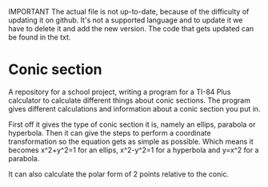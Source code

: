 IMPORTANT
The actual file is not up-to-date, because of the difficulty of updating it on github. It's not a supported language and to update it we have to delete it and add the new version. The code that gets updated can be found in the txt.

# Conic section
A repository for a school project, writing a program for a TI-84 Plus calculator to calculate different things about conic sections.
The program gives different calculations and information about a conic section you put in.

First off it gives the type of conic section it is, namely an ellips, parabola or hyperbola. 
Then it can give the steps to perform a coordinate transformation so the equation gets as simple as possible. Which means it becomes x^2+y^2=1 for an ellips, x^2-y^2=1 for a hyperbola and y=x^2 for a parabola.

It can also calculate the polar form of 2 points relative to the conic.

